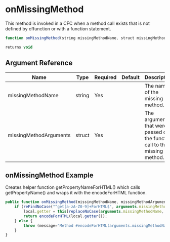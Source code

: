 # onMissingMethod

This method is invoked in a CFC when a method call exists that is not defined by cffunction or with a function statement.

```javascript
function onMissingMethod(string missingMethodName, struct missingMethodArguments) { }
```

```javascript
returns void
```

## Argument Reference

| Name | Type | Required | Default | Description |
| --- | --- | --- | --- | --- |
| missingMethodName | string | Yes |  | The name of the missing method. |
| missingMethodArguments | struct | Yes |  | The arguments that were passed on the function call to the missing method. |

## onMissingMethod Example

Creates helper function getPropertyNameForHTML() which calls getPropertyName() and wraps it with the encodeForHTML function.

```javascript
public function onMissingMethod(missingMethodName, missingMethodArguments) {
    if (reFindNoCase("^get[a-zA-Z0-9]+ForHTML$", arguments.missingMethodName) {
        local.getter = this[replaceNoCase(arguments.missingMethodName, "ForHTML", "")];
        return encodeForHTML(local.getter());
    } else {
        throw (message="Method #encodeForHTML(arguments.missingMethodName)# was not found in the component #encodeForHTML(getMetadata(this).name)#");
    }
}
```
